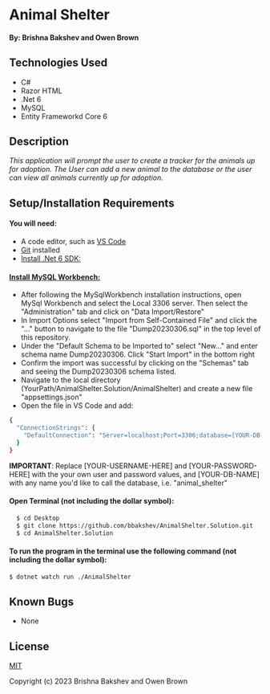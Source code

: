 # Animal Shelter

#### By: **Brishna Bakshev and Owen Brown**

## Technologies Used

* C#
* Razor HTML
* .Net 6
* MySQL
* Entity Frameworkd Core 6

## Description

_This application will prompt the user to create a tracker for the animals up for adoption. The User can add a new animal to the database or the user can view all animals currently up for adoption._

## Setup/Installation Requirements

#### You will need:
* A code editor, such as [VS Code](https://code.visualstudio.com/)
* [Git](https://github.com/) installed
* [Install .Net 6 SDK:](https://www.learnhowtoprogram.com/c-and-net/getting-started-with-c/installing-c-and-net)

#### [Install MySQL Workbench:](https://www.learnhowtoprogram.com/c-and-net/getting-started-with-c/installing-and-configuring-mysql)
* After following the MySqlWorkbench installation instructions, open MySql Workbench and select the Local 3306 server. Then select the "Administration" tab and click on "Data Import/Restore"
* In Import Options select "Import from Self-Contained File" and click the "..." button to navigate to the file "Dump20230306.sql" in the top level of this repository.
* Under the "Default Schema to be Imported to" select "New..." and enter schema name Dump20230306. Click "Start Import" in the bottom right
* Confirm the import was successful by clicking on the "Schemas" tab and seeing the Dump20230306 schema listed.
*  Navigate to the local directory (YourPath/AnimalShelter.Solution/AnimalShelter) and create a new file "appsettings.json"
* Open the file in VS Code and add:

```sh
{
  "ConnectionStrings": {
    "DefaultConnection": "Server=localhost;Port=3306;database=[YOUR-DB-NAME]µ;uid=[YOUR-USERNAME-HERE];pwd=[YOUR-PASSWORD-HERE];"
  }
}
```
**IMPORTANT**: Replace [YOUR-USERNAME-HERE] and [YOUR-PASSWORD-HERE] with the your own user and password values, and [YOUR-DB-NAME] with any name you'd like to call the database, i.e. "animal_shelter"


#### Open Terminal (not including the dollar symbol):
```sh
  $ cd Desktop
  $ git clone https://github.com/bbakshev/AnimalShelter.Solution.git
  $ cd AnimalShelter.Solution
```



#### To run the program in the terminal use the following command (not including the dollar symbol):

```sh
$ dotnet watch run ./AnimalShelter
```

## Known Bugs

* None

## License

[MIT](https://github.com/git/git-scm.com/blob/main/MIT-LICENSE.txt)

Copyright (c) 2023 Brishna Bakshev and Owen Brown